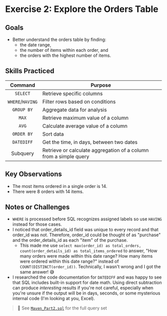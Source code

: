 # Exercise 2: Explore the Orders Table

## Goals
- Better understand the orders table by finding:
  - the date range,
  - the number of items within each order, and
  - the orders with the highest number of items.

## Skills Practiced
| Command     | Purpose                                |
|:---:|---|
| `SELECT`    | Retrieve specific columns       |
| `WHERE`/`HAVING`     | Filter rows based on conditions |
| `GROUP BY`  | Aggregate data for analysis   |
| `MAX`| Retrieve maximum value of a column |
| `AVG` | Calculate average value of a column |
| `ORDER BY`  | Sort data |
| `DATEDIFF`| Get the time, in days, between two dates |
| Subquery      | Retrieve or calculate aggregation of a column from a simple query        |

## Key Observations
- The most items ordered in a single order is 14.
- There were 8 orders with 14 items.

## Notes or Challenges
- `WHERE` is processed before SQL recognizes assigned labels so use `HAVING` instead for those cases.
- I noticed that order_details_id field was unique to every record and that order_id was not. Therefore, order_id could be thought of as "purchase" and the order_details_id as each "item" of the purchase.
  - This made me use `select max(order_id) as total_orders, count(order_details_id) as total_items_ordered` to answer, "How many orders were made within this date range? How many items were ordered within this date range?" instead of `COUNT(DISTINCT(order_id))`. Technically, I wasn't wrong and I got the same answer! 😅
- I researched the code documentation for `DATEDIFF` and was happy to see that SQL includes built-in support for date math. Using direct subtraction can produce *interesting* results if you're not careful, especially when you're unsure if the output will be in days, seconds, or some mysterious internal code (I'm looking at you, Excel).
  
> 📝 See [`Maven_Part2.sql`](../code/Maven_Part2.sql) for the full query set
